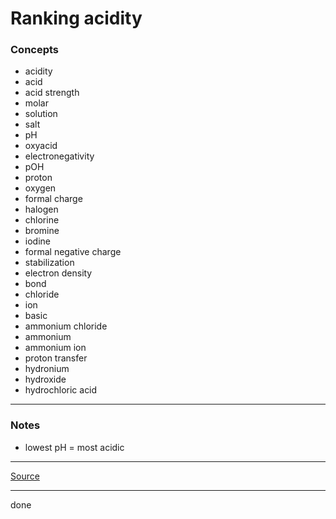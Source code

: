 # Ranking acidity

### Concepts

- acidity
- acid
- acid strength
- molar
- solution
- salt
- pH
- oxyacid
- electronegativity
- pOH
- proton
- oxygen
- formal charge
- halogen
- chlorine
- bromine
- iodine
- formal negative charge
- stabilization
- electron density
- bond
- chloride
- ion
- basic
- ammonium chloride
- ammonium
- ammonium ion
- proton transfer
- hydronium
- hydroxide
- hydrochloric acid

---

### Notes

- lowest pH = most acidic

---

[Source](https://youtu.be/OyY_ls29DH8)

---

done
